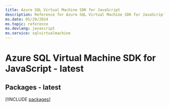```yaml
---
title: Azure SQL Virtual Machine SDK for JavaScript
description: Reference for Azure SQL Virtual Machine SDK for JavaScript
ms.date: 05/29/2024
ms.topic: reference
ms.devlang: javascript
ms.service: sqlvirtualmachine
---
```

# Azure SQL Virtual Machine SDK for JavaScript - latest
## Packages - latest
[!INCLUDE [packages](sql-virtual-machine-index.md)]
